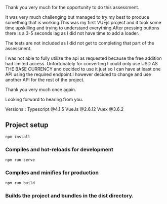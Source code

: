 Thank you very much for the opportunity to do this assessment. 

It was very much challenging but managed to try my best to produce something that is working.This was my first VUEjs project and it took some time upskilling and trying to understand everything.After pressing buttons there is a 3-5 seconds lag as I did not have time to add a loader.

The tests are not included as I did not get to completing that part of the assessment.

I was not able to fully utilize the api as requested because the free addition had limited access. Unfortunately for converting I could only use USD AS THE BASE CURRENCY and decided to use it just so I can have at least one API using the required endpoint.I however decided to change and use another API for the rest of the project.

Thank you very much once again.

Looking forward to hearing from you.

Versions : 
            Typescript @4.1.5
            VueJs @2.6.12
            Vuex @3.6.2
## Project setup

```
npm install
```

### Compiles and hot-reloads for development

```
npm run serve
```

### Compiles and minifies for production

```
npm run build
```

### Builds the project and bundles in the dist directory.
